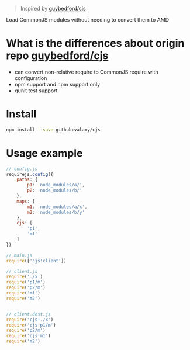 > Inspired by [guybedford/cjs](https://github.com/guybedford/cjs)

Load CommonJS modules without needing to convert them to AMD

# What is the differences about origin repo [guybedford/cjs](https://github.com/guybedford/cjs)
- can convert non-relative require to CommonJS require with configuration
- npm support and npm support only
- qunit test support


# Install
```bash
npm install --save github:valaxy/cjs
```

# Usage example
```javascript
// config.js
requirejs.config({
    paths: {
        p1: 'node_modules/a/',
        p2: 'node_modules/b/'
    },
    maps: {
        m1: 'node_modules/a/x',
        m2: 'node_modules/b/y'
    },
    cjs: [
        'p1',
        'm1'
    ]
})

// main.js
require(['cjs!client'])

// client.js
require('./x')
require('p1/m')
require('p2/m')
require('m1')
require('m2')


// client.dest.js
require('cjs!./x')
require('cjs!p1/m')
require('p2/m')
require('cjs!m1')
require('m2')
```
